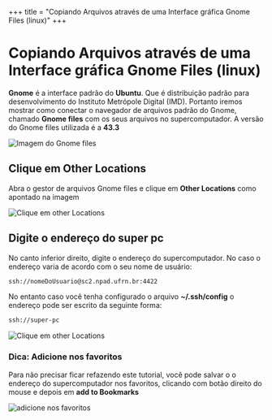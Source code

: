 +++
title = "Copiando Arquivos através de uma Interface gráfica Gnome Files (linux)"
+++
# Copiando Arquivos através de uma Interface gráfica Gnome Files (linux)

**Gnome** é a interface padrão do **Ubuntu**. Que é distribuição padrão
para desenvolvimento do Instituto Metrópole Digital (IMD). Portanto iremos mostrar como conectar o navegador de arquivos padrão do Gnome, chamado **Gnome files** com os seus arquivos no supercomputador. A versão do Gnome files utilizada é a **43.3**

![Imagem do Gnome files](/assets/gnome_files/files.png)

## Clique em Other Locations

Abra o gestor de arquivos Gnome files e clique em **Other Locations** como
apontado na imagem

![Clique em other Locations](/assets/gnome_files/files_click_on_other_locations.png)

## Digite o endereço do super pc

No canto inferior direito, digite o endereço do supercomputador. No caso o endereço varia de acordo com o seu nome de usuário:

```bash
ssh://nomeDoUsuario@sc2.npad.ufrn.br:4422
```

No entanto caso você tenha configurado o arquivo **~/.ssh/config**
o endereço pode ser escrito da seguinte forma:

```bash
ssh://super-pc
```

![Clique em other Locations](/assets/gnome_files/enter_server_addresss.png)

### Dica: Adicione nos favoritos

Para não precisar ficar refazendo este tutorial, você pode salvar o
o endereço do supercomputador nos favoritos, clicando com botão direito do mouse e depois em **add to Bookmarks**

![adicione nos favoritos](/assets/gnome_files/add_bookmarks.png)
